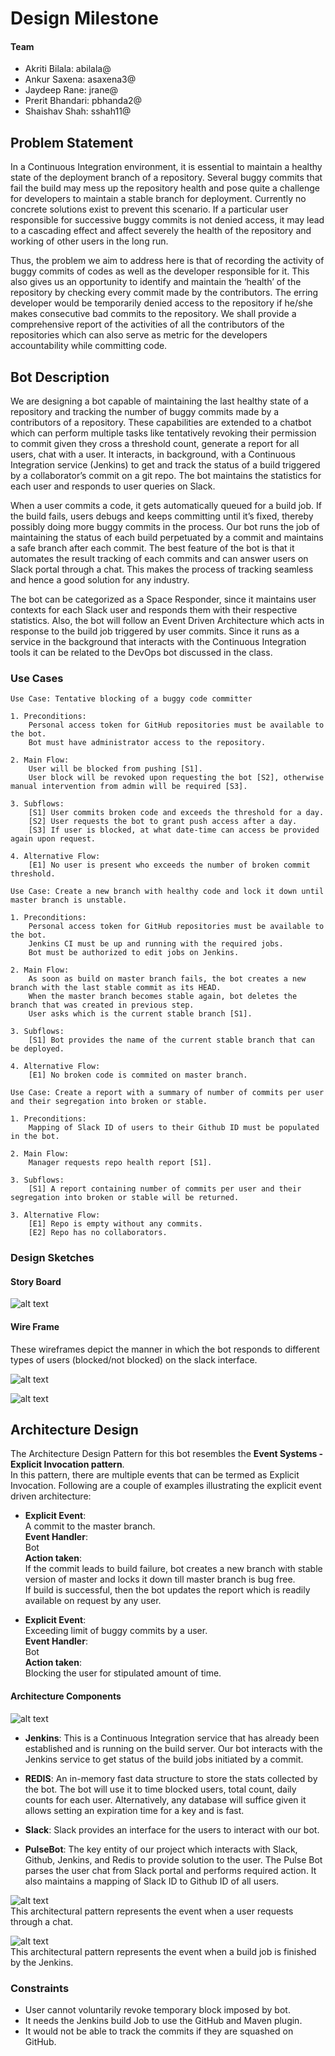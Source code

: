 # Design Milestone
#### Team
+ Akriti Bilala: abilala@
+ Ankur Saxena: asaxena3@
+ Jaydeep Rane: jrane@
+ Prerit Bhandari: pbhanda2@
+ Shaishav Shah: sshah11@

## Problem Statement
In a Continuous Integration environment, it is essential to maintain a healthy state of the deployment branch of a repository. Several buggy commits that fail the build may mess up the repository health and pose quite a challenge for developers to maintain a stable branch for deployment. Currently no concrete solutions exist to prevent this scenario. If a particular user responsible for successive buggy commits is not denied access, it may lead to a cascading effect and affect severely the health of the repository and working of other users in the long run.  

Thus, the problem we aim to address here is that of recording the activity of buggy commits of codes as well as the developer responsible for it. This also gives us an opportunity to identify and maintain the ‘health’ of the repository by checking every commit made by the contributors. The erring developer would be temporarily denied access to the repository if he/she makes consecutive bad commits to the repository. We shall provide a comprehensive report of the activities of all the contributors of the repositories which can also serve as metric for the developers accountability while committing code.  

## Bot Description
We are designing a bot capable of maintaining the last healthy state of a repository and tracking the number of buggy commits made by a contributors of a repository. These capabilities are extended to a chatbot which can perform multiple tasks like tentatively revoking their permission to commit given they cross a threshold count, generate a report for all users, chat with a user. It interacts, in background, with a Continuous Integration service (Jenkins) to get and track the status of a build triggered by a collaborator’s commit on a git repo. The bot maintains the statistics for each user and responds to user queries on Slack.    

When a user commits a code, it gets automatically queued for a build job. If the build fails, users debugs and keeps committing until it’s fixed, thereby possibly doing more buggy commits in the process. Our bot runs the job of maintaining the status of each build perpetuated by a commit and maintains a safe branch after each commit. The best feature of the bot is that it automates the result tracking of each commits and can answer users on Slack portal through a chat. This makes the process of tracking seamless and hence a good solution for any industry.    

The bot can be categorized as a Space Responder, since it maintains user contexts for each Slack user and responds them with their respective statistics. Also, the bot will follow an Event Driven  Architecture which acts in response to the build job triggered by user commits. Since it runs as a service in the background that interacts with the Continuous Integration tools it can be related to the DevOps bot discussed in the class.   

### Use Cases
```
Use Case: Tentative blocking of a buggy code committer  

1. Preconditions:    
	Personal access token for GitHub repositories must be available to the bot.  
	Bot must have administrator access to the repository.
  
2. Main Flow:    
	User will be blocked from pushing [S1].  
	User block will be revoked upon requesting the bot [S2], otherwise manual intervention from admin will be required [S3].
  
3. Subflows:  
	[S1] User commits broken code and exceeds the threshold for a day.
	[S2] User requests the bot to grant push access after a day.
	[S3] If user is blocked, at what date-time can access be provided again upon request.  
	 
4. Alternative Flow:  
	[E1] No user is present who exceeds the number of broken commit threshold.
  ```

```
Use Case: Create a new branch with healthy code and lock it down until master branch is unstable.  

1. Preconditions:    
	Personal access token for GitHub repositories must be available to the bot.  
	Jenkins CI must be up and running with the required jobs.  
	Bot must be authorized to edit jobs on Jenkins.
  
2. Main Flow:    
	As soon as build on master branch fails, the bot creates a new branch with the last stable commit as its HEAD.  
	When the master branch becomes stable again, bot deletes the branch that was created in previous step.  
	User asks which is the current stable branch [S1].
  
3. Subflows:  
	[S1] Bot provides the name of the current stable branch that can be deployed.  
	 
4. Alternative Flow:  
	[E1] No broken code is commited on master branch.
  ```
```
Use Case: Create a report with a summary of number of commits per user and their segregation into broken or stable.    

1. Preconditions:      
	Mapping of Slack ID of users to their Github ID must be populated in the bot.  
  
2. Main Flow: 
	Manager requests repo health report [S1].
	
3. Subflows:
	[S1] A report containing number of commits per user and their segregation into broken or stable will be returned. 
	
3. Alternative Flow:  
	[E1] Repo is empty without any commits.
	[E2] Repo has no collaborators.

```

### Design Sketches
#### Story Board

![alt text](https://github.ncsu.edu/sshah11/CSC510-Project/blob/Milestone1/StoryBoard.jpeg)

#### Wire Frame

These wireframes depict the manner in which the bot responds to different types of users (blocked/not blocked) on the slack interface.  

![alt text](https://github.ncsu.edu/sshah11/CSC510-Project/blob/Milestone1/Wireframe1.gif)  



![alt text](https://github.ncsu.edu/sshah11/CSC510-Project/blob/Milestone1/Wireframe2.gif)

## Architecture Design  

The Architecture Design Pattern for this bot resembles the **Event Systems - Explicit Invocation pattern**.  
In this pattern, there are multiple events that can be termed as Explicit Invocation. Following are a couple of examples illustrating the explicit event driven architecture:  

+ **Explicit Event**:  
A commit to the master branch.  
**Event Handler**:  
Bot  
**Action taken**:  
	If the commit leads to build failure, bot creates a new branch with stable version of master and locks it down till master branch is bug free.  
	If build is successful, then the bot updates the report which is readily available on request by any user.  

+ **Explicit Event**:  
Exceeding limit of buggy commits by a user.  
**Event Handler**:  
Bot  
**Action taken**:  
	Blocking the user for stipulated amount of time.  

#### Architecture Components

![alt text](https://github.ncsu.edu/sshah11/CSC510-Project/blob/Milestone1/Pattern3.png)

+ **Jenkins**: This is a Continuous Integration service that has already been established and is running on the build server. Our bot interacts with the Jenkins service to get status of the build jobs initiated by a commit.  

+ **REDIS**: An in-memory fast data structure to store the stats collected by the bot. The bot will use it to time blocked users, total count, daily counts for each user. Alternatively, any database will suffice given it  allows setting an expiration time for a key and is fast.  

+ **Slack**: Slack provides an interface for the users to interact with our bot. 

+ **PulseBot**: The key entity of our project which interacts with Slack, Github, Jenkins, and Redis to provide solution to the user. The Pulse Bot parses the user chat from Slack portal and performs required action. It also maintains a mapping of Slack ID to Github ID of all users.  

![alt text](https://github.ncsu.edu/sshah11/CSC510-Project/blob/Milestone1/Pattern1.png)  
This architectural pattern represents the event when a user requests through a chat.

![alt text](https://github.ncsu.edu/sshah11/CSC510-Project/blob/Milestone1/Pattern2.png)  
This architectural pattern represents the event when a build job is finished by the Jenkins.

### Constraints
+ User cannot voluntarily revoke temporary block imposed by bot.  
+ It needs the Jenkins build Job to use the GitHub and Maven plugin.  
+ It would not be able to track the commits if they are squashed on GitHub.  
